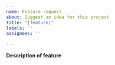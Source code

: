 ```yaml
---
name: Feature request
about: Suggest an idea for this project
title: "[feature]"
labels: ''
assignees: ''

---
```


**Description of feature**
